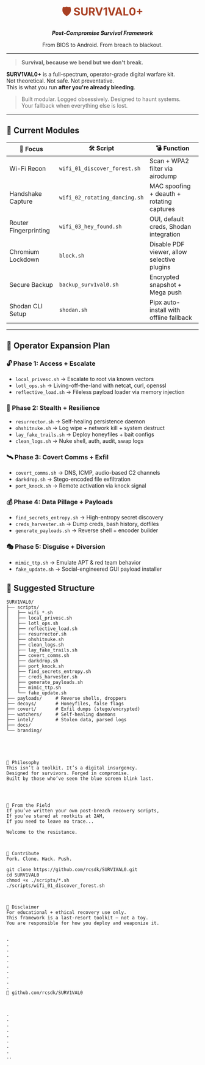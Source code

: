 
<h1 align="center" style="color:#a93f22;">🛡️ SURV1VAL0+</h1>
<p align="center"><em><strong>Post-Compromise Survival Framework</strong></em></p>
<p align="center">From BIOS to Android. From breach to blackout.</p>

---


> **Survival, because we bend but we don't break.**


**SURV1VAL0+** is a full-spectrum, operator-grade digital warfare kit.  
Not theoretical. Not safe. Not preventative.  
This is what you run **after you're already bleeding**.

> Built modular. Logged obsessively. Designed to haunt systems.  
> Your fallback when everything else is lost.

---

## 🧩 Current Modules

| 🎯 Focus              | 🛠️ Script                       | 💣 Function                                  |
|----------------------|----------------------------------|----------------------------------------------|
| Wi-Fi Recon          | `wifi_01_discover_forest.sh`     | Scan + WPA2 filter via airodump              |
| Handshake Capture    | `wifi_02_rotating_dancing.sh`    | MAC spoofing + deauth + rotating captures    |
| Router Fingerprinting| `wifi_03_hey_found.sh`           | OUI, default creds, Shodan integration       |
| Chromium Lockdown    | `block.sh`                       | Disable PDF viewer, allow selective plugins  |
| Secure Backup        | `backup_surv1val0.sh`            | Encrypted snapshot + Mega push               |
| Shodan CLI Setup     | `shodan.sh`                      | Pipx auto-install with offline fallback      |

---

## 🚀 Operator Expansion Plan



### 🔓 Phase 1: Access + Escalate

- `local_privesc.sh` → Escalate to root via known vectors
- `lotl_ops.sh` → Living-off-the-land with netcat, curl, openssl
- `reflective_load.sh` → Fileless payload loader via memory injection



### 🥷 Phase 2: Stealth + Resilience

- `resurrector.sh` → Self-healing persistence daemon
- `ohshitnuke.sh` → Log wipe + network kill + system destruct
- `lay_fake_trails.sh` → Deploy honeyfiles + bait configs
- `clean_logs.sh` → Nuke shell, auth, audit, swap logs



### 🛰️ Phase 3: Covert Comms + Exfil

- `covert_comms.sh` → DNS, ICMP, audio-based C2 channels
- `darkdrop.sh` → Stego-encoded file exfiltration
- `port_knock.sh` → Remote activation via knock signal



### 💰 Phase 4: Data Pillage + Payloads

- `find_secrets_entropy.sh` → High-entropy secret discovery
- `creds_harvester.sh` → Dump creds, bash history, dotfiles
- `generate_payloads.sh` → Reverse shell + encoder builder



### 🎭 Phase 5: Disguise + Diversion

- `mimic_ttp.sh` → Emulate APT & red team behavior
- `fake_update.sh` → Social-engineered GUI payload installer






## 📂 Suggested Structure

```plaintext
SURV1VAL0/
├── scripts/
│   ├── wifi_*.sh
│   ├── local_privesc.sh
│   ├── lotl_ops.sh
│   ├── reflective_load.sh
│   ├── resurrector.sh
│   ├── ohshitnuke.sh
│   ├── clean_logs.sh
│   ├── lay_fake_trails.sh
│   ├── covert_comms.sh
│   ├── darkdrop.sh
│   ├── port_knock.sh
│   ├── find_secrets_entropy.sh
│   ├── creds_harvester.sh
│   ├── generate_payloads.sh
│   ├── mimic_ttp.sh
│   └── fake_update.sh
├── payloads/     # Reverse shells, droppers
├── decoys/       # Honeyfiles, false flags
├── covert/       # Exfil dumps (stego/encrypted)
├── watchers/     # Self-healing daemons
├── intel/        # Stolen data, parsed logs
├── docs/
└── branding/





🧠 Philosophy
This isn’t a toolkit. It’s a digital insurgency.
Designed for survivors. Forged in compromise.
Built by those who’ve seen the blue screen blink last.




🦜 From the Field
If you’ve written your own post-breach recovery scripts,
If you’ve stared at rootkits at 2AM,
If you need to leave no trace...

Welcome to the resistance.



👾 Contribute
Fork. Clone. Hack. Push.

git clone https://github.com/rcsdk/SURV1VAL0.git
cd SURV1VAL0
chmod +x ./scripts/*.sh
./scripts/wifi_01_discover_forest.sh



🛑 Disclaimer
For educational + ethical recovery use only.
This framework is a last-resort toolkit — not a toy.
You are responsible for how you deploy and weaponize it.


.
.
.
.
.
.
.
.
.
.
🔗 github.com/rcsdk/SURV1VAL0



.
.
.
.
.
.
.
.
..



